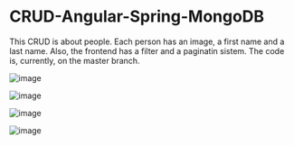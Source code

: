 # CRUD-Angular-Spring-MongoDB
This CRUD is about people. Each person has an image, a first name and a last name. Also, the frontend has a filter and a paginatin sistem. The code is, currently, on the master branch.






![image](https://github.com/brunopietra/CRUD-Angular-Spring-MongoDB/assets/80489061/0ee590fa-4765-44f7-b3e9-774cabed5fb9)



![image](https://github.com/brunopietra/CRUD-Angular-Spring-MongoDB/assets/80489061/355510af-7f83-43a9-a57e-0009e4eacaa0)



![image](https://github.com/brunopietra/CRUD-Angular-Spring-MongoDB/assets/80489061/31071d10-68a4-4007-afa2-6adfc92c5dd1)



![image](https://github.com/brunopietra/CRUD-Angular-Spring-MongoDB/assets/80489061/0eb1c41f-b535-424e-bf29-00ae7854a8ba)
